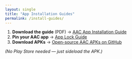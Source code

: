 ```yaml
---
layout: single
title: "App Installation Guides"
permalink: /install-guides/
---
```


1. **Download the guide** (PDF) → [AAC App Installation Guide](/files/AAC_App_Installation_Guide.pdf)  
2. **Pin your AAC app** → [App Lock Guide](/app-locking-guide/)  
3. **Download APKs** → [Open-source AAC APKs on GitHub](https://github.com/your-username/aacforall/tree/main/apks)  

_(No Play Store needed — just sideload the APK.)_
